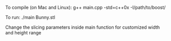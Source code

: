 To compile (on Mac and Linux):
	g++ main.cpp -std=c++0x -I/path/to/boost/
	
To run:
	./main Bunny.stl

Change the slicing parameters inside main function for customized width and height range
